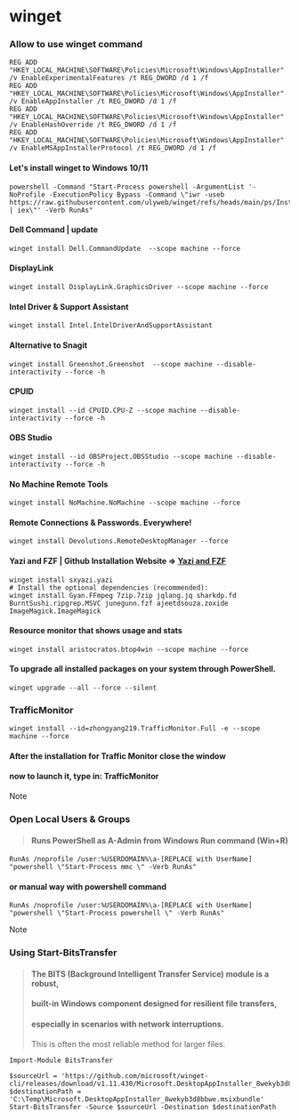 # winget




### Allow to use winget command

````
REG ADD "HKEY_LOCAL_MACHINE\SOFTWARE\Policies\Microsoft\Windows\AppInstaller" /v EnableExperimentalFeatures /t REG_DWORD /d 1 /f
REG ADD "HKEY_LOCAL_MACHINE\SOFTWARE\Policies\Microsoft\Windows\AppInstaller" /v EnableAppInstaller /t REG_DWORD /d 1 /f
REG ADD "HKEY_LOCAL_MACHINE\SOFTWARE\Policies\Microsoft\Windows\AppInstaller" /v EnableHashOverride /t REG_DWORD /d 1 /f
REG ADD "HKEY_LOCAL_MACHINE\SOFTWARE\Policies\Microsoft\Windows\AppInstaller" /v EnableMSAppInstallerProtocol /t REG_DWORD /d 1 /f
````

#### Let's install winget to Windows 10/11
````
powershell -Command "Start-Process powershell -ArgumentList '-NoProfile -ExecutionPolicy Bypass -Command \"iwr -useb https://raw.githubusercontent.com/ulyweb/winget/refs/heads/main/ps/Installer_Winget1.ps1 | iex\"' -Verb RunAs"
````

#### Dell Command | update

````
winget install Dell.CommandUpdate  --scope machine --force
````


#### DisplayLink

````
winget install DisplayLink.GraphicsDriver --scope machine --force
````

####  Intel Driver & Support Assistant

````
winget install Intel.IntelDriverAndSupportAssistant
````



#### Alternative to Snagit

````
winget install Greenshot.Greenshot  --scope machine --disable-interactivity --force -h
````


#### CPUID

````
winget install --id CPUID.CPU-Z --scope machine --disable-interactivity --force -h
````

#### OBS Studio

````
winget install --id OBSProject.OBSStudio --scope machine --disable-interactivity --force -h
````

#### No Machine Remote Tools

````
winget install NoMachine.NoMachine --scope machine --force
````


#### Remote Connections & Passwords. Everywhere!

````
winget install Devolutions.RemoteDesktopManager --force
````

#### Yazi and FZF | **Github Installation Website** => [Yazi and FZF](https://yazi-rs.github.io/docs/installation)
````
winget install sxyazi.yazi
# Install the optional dependencies (recommended):
winget install Gyan.FFmpeg 7zip.7zip jqlang.jq sharkdp.fd BurntSushi.ripgrep.MSVC junegunn.fzf ajeetdsouza.zoxide ImageMagick.ImageMagick
````

#### Resource monitor that shows usage and stats

````
winget install aristocratos.btop4win --scope machine --force
````


####  To upgrade all installed packages on your system through PowerShell.

````
winget upgrade --all --force --silent
````

### TrafficMonitor

````
winget install --id=zhongyang219.TrafficMonitor.Full -e --scope machine --force
````

#### After the installation for Traffic Monitor close the window

#### now to launch it, type in: TrafficMonitor

> [!NOTE]
> ### Open Local Users & Groups
> > #### **Runs PowerShell as A-Admin from Windows Run command (Win+R)**

````
RunAs /noprofile /user:%USERDOMAIN%\a-[REPLACE with UserName] "powershell \"Start-Process mmc \" -Verb RunAs"
````


#### or manual way with powershell command

````
RunAs /noprofile /user:%USERDOMAIN%\a-[REPLACE with UserName] "powershell \"Start-Process powershell \" -Verb RunAs"
````


> [!NOTE]
> ### Using Start-BitsTransfer
> > #### The BITS (Background Intelligent Transfer Service) module is a robust,
> > #### built-in Windows component designed for resilient file transfers,
> > #### especially in scenarios with network interruptions.
> > This is often the most reliable method for larger files.

````
Import-Module BitsTransfer

$sourceUrl = 'https://github.com/microsoft/winget-cli/releases/download/v1.11.430/Microsoft.DesktopAppInstaller_8wekyb3d8bbwe.msixbundle'
$destinationPath = 'C:\Temp\Microsoft.DesktopAppInstaller_8wekyb3d8bbwe.msixbundle'
Start-BitsTransfer -Source $sourceUrl -Destination $destinationPath
````


